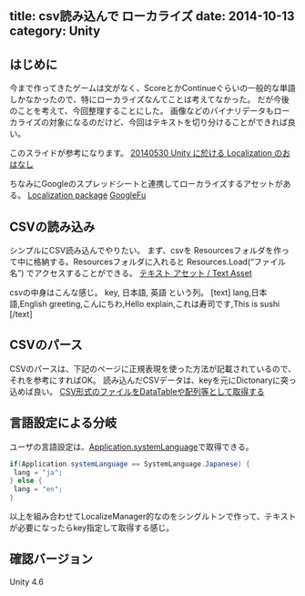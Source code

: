title: csv読み込んで ローカライズ
date: 2014-10-13
category: Unity
---

## はじめに

今まで作ってきたゲームは文がなく、ScoreとかContinueぐらいの一般的な単語しかなかったので、特にローカライズなんてことは考えてなかった。
だが今後のことを考えて、今回整理することにした。
画像などのバイナリデータもローカライズの対象になるのだけど、今回はテキストを切り分けることができれば良い。

このスライドが参考になります。
[20140530 Unity に於ける Localization のおはなし](http://www.slideshare.net/monry84/20140530-unity-localization)

ちなみにGoogleのスプレッドシートと連携してローカライズするアセットがある。
[Localization package](https://www.assetstore.unity3d.com/jp/#!/content/984)
[GoogleFu](https://www.assetstore.unity3d.com/jp/#!/content/11818)

## CSVの読み込み

シンプルにCSV読み込んでやりたい。
まず、csvを Resourcesフォルダを作って中に格納する。Resourcesフォルダに入れると Resources.Load(“ファイル名”) でアクセスすることができる。
[テキスト アセット / Text Asset](http://docs-jp.unity3d.com/Documentation/Components/class-TextAsset.html)

csvの中身はこんな感じ。 key, 日本語, 英語  という列。
[text]
lang,日本語,English
greeting,こんにちわ,Hello
explain,これは寿司です,This is sushi
[/text]

## CSVのパース

CSVのパースは、下記のページに正規表現を使った方法が記載されているので、それを参考にすればOK。
読み込んだCSVデータは、keyを元にDictonaryに突っ込めば良い。
[CSV形式のファイルをDataTableや配列等として取得する](http://dobon.net/vb/dotnet/file/readcsvfile.html)

## 言語設定による分岐


ユーザの言語設定は、[Application.systemLanguage](http://docs-jp.unity3d.com/Documentation/ScriptReference/Application-systemLanguage.html)で取得できる。

```csharp
if(Application.systemLanguage == SystemLanguage.Japanese) {
 lang = "ja";
} else {
 lang = "en";
}
```

以上を組み合わせてLocalizeManager的なのをシングルトンで作って、テキストが必要になったらkey指定して取得する感じ。


## 確認バージョン

Unity 4.6